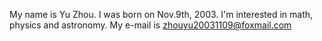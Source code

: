 My name is Yu Zhou. 
I was born on Nov.9th, 2003. 
I'm interested in math, physics and astronomy. 
My e-mail is zhouyu20031109@foxmail.com
